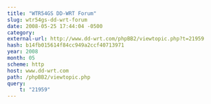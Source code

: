 ```yaml
---
title: "WTR54GS DD-WRT Forum"
slug: wtr54gs-dd-wrt-forum
date: 2008-05-25 17:44:04 -0500
category: 
external-url: http://www.dd-wrt.com/phpBB2/viewtopic.php?t=21959
hash: b14fb015614f84cc949a2ccf40713971
year: 2008
month: 05
scheme: http
host: www.dd-wrt.com
path: /phpBB2/viewtopic.php
query:
    t: "21959"
---
```



